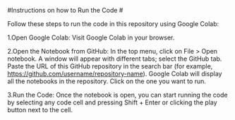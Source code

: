 
#Instructions on how to Run the Code #

Follow these steps to run the code in this repository using Google Colab:

1.Open Google Colab:
Visit Google Colab in your browser.

2.Open the Notebook from GitHub:
In the top menu, click on File > Open notebook.
A window will appear with different tabs; select the GitHub tab.
Paste the URL of this GitHub repository in the search bar (for example, https://github.com/username/repository-name).
Google Colab will display all the notebooks in the repository. Click on the one you want to run.

3.Run the Code:
Once the notebook is open, you can start running the code by selecting any code cell and pressing Shift + Enter or clicking the play button next to the cell.
